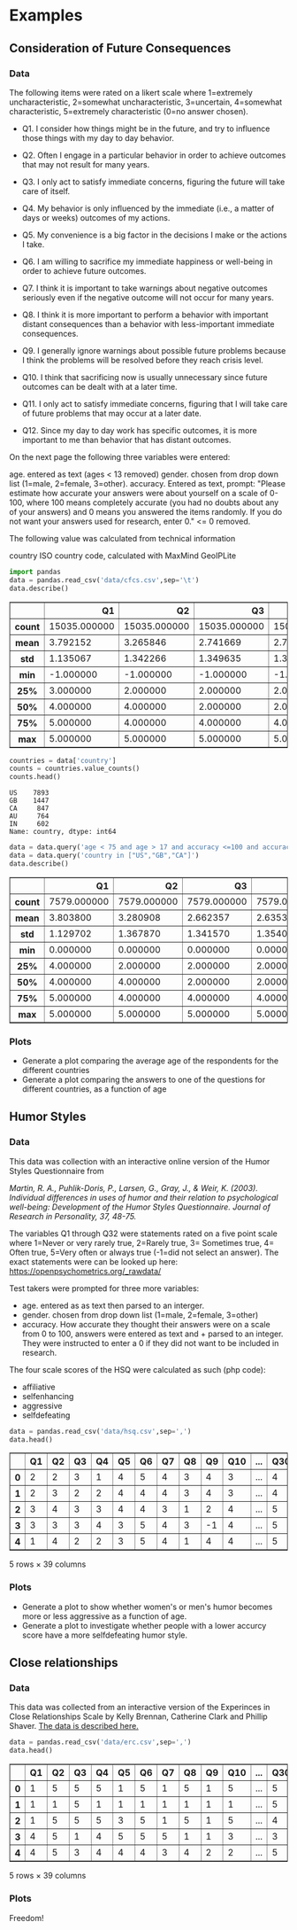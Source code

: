 
# Examples

##  Consideration of Future Consequences

### Data

The following items were rated on a likert scale where 1=extremely uncharacteristic, 2=somewhat uncharacteristic, 3=uncertain, 4=somewhat characteristic, 5=extremely characteristic (0=no answer chosen).

+ Q1. I consider how things might be in the future, and try to influence those things with my day to day behavior.  
+ Q2. Often I engage in a particular behavior in order to achieve outcomes that may not result for many years.  
+ Q3. I only act to satisfy immediate concerns, figuring the future will take care of itself.  
+ Q4. My behavior is only influenced by the immediate (i.e., a matter of days or weeks) outcomes of my actions.  
+ Q5. My convenience is a big factor in the decisions I make or the actions I take.  
+ Q6. I am willing to sacrifice my immediate happiness or well-being in order to achieve future outcomes.  
+ Q7. I think it is important to take warnings about negative outcomes seriously even if the negative outcome will not occur for many years.  
+ Q8. I think it is more important to perform a behavior with important distant consequences than a behavior with less-important immediate consequences.  
+ Q9. I generally ignore warnings about possible future problems because I think the problems will be resolved before they reach crisis level.  
+ Q10. I think that sacrificing now is usually unnecessary since future outcomes can be dealt with at a later time.

+ Q11. I only act to satisfy immediate concerns, figuring that I will take care of future problems that may occur at a later date.  
+ Q12. Since my day to day work has specific outcomes, it is more important to me than behavior that has distant outcomes.

On the next page the following three variables were entered:

age. entered as text (ages < 13 removed)
gender. chosen from drop down list (1=male, 2=female, 3=other).
accuracy. Entered as text, prompt: "Please estimate how accurate your answers were about yourself on a scale of 0-100, where 100 means completely accurate (you had no doubts about any of your answers) and 0 means you answered the items randomly. If you do not want your answers used for research, enter 0." <= 0 removed.

The following value was calculated from technical information

country	ISO country code, calculated with MaxMind GeoIPLite


```python
import pandas
data = pandas.read_csv('data/cfcs.csv',sep='\t')
data.describe()
```




<div>
<style scoped>
    .dataframe tbody tr th:only-of-type {
        vertical-align: middle;
    }

    .dataframe tbody tr th {
        vertical-align: top;
    }

    .dataframe thead th {
        text-align: right;
    }
</style>
<table border="1" class="dataframe">
  <thead>
    <tr style="text-align: right;">
      <th></th>
      <th>Q1</th>
      <th>Q2</th>
      <th>Q3</th>
      <th>Q4</th>
      <th>Q5</th>
      <th>Q6</th>
      <th>Q7</th>
      <th>Q8</th>
      <th>Q9</th>
      <th>Q10</th>
      <th>Q11</th>
      <th>Q12</th>
      <th>age</th>
      <th>gender</th>
      <th>accuracy</th>
    </tr>
  </thead>
  <tbody>
    <tr>
      <th>count</th>
      <td>15035.000000</td>
      <td>15035.000000</td>
      <td>15035.000000</td>
      <td>15035.000000</td>
      <td>15035.000000</td>
      <td>15035.000000</td>
      <td>15035.000000</td>
      <td>15035.000000</td>
      <td>15035.000000</td>
      <td>15035.000000</td>
      <td>15035.000000</td>
      <td>15035.000000</td>
      <td>1.503500e+04</td>
      <td>15035.000000</td>
      <td>1.503500e+04</td>
    </tr>
    <tr>
      <th>mean</th>
      <td>3.792152</td>
      <td>3.265846</td>
      <td>2.741669</td>
      <td>2.751912</td>
      <td>3.531360</td>
      <td>3.610243</td>
      <td>3.888992</td>
      <td>3.520319</td>
      <td>2.591819</td>
      <td>2.568540</td>
      <td>2.672032</td>
      <td>2.965281</td>
      <td>5.988844e+04</td>
      <td>1.551314</td>
      <td>3.522619e+05</td>
    </tr>
    <tr>
      <th>std</th>
      <td>1.135067</td>
      <td>1.342266</td>
      <td>1.349635</td>
      <td>1.358036</td>
      <td>1.240528</td>
      <td>1.231759</td>
      <td>1.156209</td>
      <td>1.125979</td>
      <td>1.339726</td>
      <td>1.279491</td>
      <td>1.316785</td>
      <td>1.171189</td>
      <td>7.339911e+06</td>
      <td>0.526608</td>
      <td>2.607475e+07</td>
    </tr>
    <tr>
      <th>min</th>
      <td>-1.000000</td>
      <td>-1.000000</td>
      <td>-1.000000</td>
      <td>-1.000000</td>
      <td>-1.000000</td>
      <td>-1.000000</td>
      <td>-1.000000</td>
      <td>-1.000000</td>
      <td>-1.000000</td>
      <td>-1.000000</td>
      <td>-1.000000</td>
      <td>-1.000000</td>
      <td>1.300000e+01</td>
      <td>0.000000</td>
      <td>1.000000e+00</td>
    </tr>
    <tr>
      <th>25%</th>
      <td>3.000000</td>
      <td>2.000000</td>
      <td>2.000000</td>
      <td>2.000000</td>
      <td>2.000000</td>
      <td>3.000000</td>
      <td>4.000000</td>
      <td>3.000000</td>
      <td>1.000000</td>
      <td>2.000000</td>
      <td>2.000000</td>
      <td>2.000000</td>
      <td>1.800000e+01</td>
      <td>1.000000</td>
      <td>8.000000e+01</td>
    </tr>
    <tr>
      <th>50%</th>
      <td>4.000000</td>
      <td>4.000000</td>
      <td>2.000000</td>
      <td>2.000000</td>
      <td>4.000000</td>
      <td>4.000000</td>
      <td>4.000000</td>
      <td>4.000000</td>
      <td>2.000000</td>
      <td>2.000000</td>
      <td>2.000000</td>
      <td>3.000000</td>
      <td>2.200000e+01</td>
      <td>2.000000</td>
      <td>9.000000e+01</td>
    </tr>
    <tr>
      <th>75%</th>
      <td>5.000000</td>
      <td>4.000000</td>
      <td>4.000000</td>
      <td>4.000000</td>
      <td>4.000000</td>
      <td>5.000000</td>
      <td>5.000000</td>
      <td>4.000000</td>
      <td>4.000000</td>
      <td>4.000000</td>
      <td>4.000000</td>
      <td>4.000000</td>
      <td>3.300000e+01</td>
      <td>2.000000</td>
      <td>9.500000e+01</td>
    </tr>
    <tr>
      <th>max</th>
      <td>5.000000</td>
      <td>5.000000</td>
      <td>5.000000</td>
      <td>5.000000</td>
      <td>5.000000</td>
      <td>5.000000</td>
      <td>5.000000</td>
      <td>5.000000</td>
      <td>5.000000</td>
      <td>5.000000</td>
      <td>5.000000</td>
      <td>5.000000</td>
      <td>9.000000e+08</td>
      <td>3.000000</td>
      <td>2.147484e+09</td>
    </tr>
  </tbody>
</table>
</div>




```python
countries = data['country']
counts = countries.value_counts()
counts.head()
```




    US    7893
    GB    1447
    CA     847
    AU     764
    IN     602
    Name: country, dtype: int64




```python
data = data.query('age < 75 and age > 17 and accuracy <=100 and accuracy >=0')
data = data.query('country in ["US","GB","CA"]')
data.describe()
```




<div>
<style scoped>
    .dataframe tbody tr th:only-of-type {
        vertical-align: middle;
    }

    .dataframe tbody tr th {
        vertical-align: top;
    }

    .dataframe thead th {
        text-align: right;
    }
</style>
<table border="1" class="dataframe">
  <thead>
    <tr style="text-align: right;">
      <th></th>
      <th>Q1</th>
      <th>Q2</th>
      <th>Q3</th>
      <th>Q4</th>
      <th>Q5</th>
      <th>Q6</th>
      <th>Q7</th>
      <th>Q8</th>
      <th>Q9</th>
      <th>Q10</th>
      <th>Q11</th>
      <th>Q12</th>
      <th>age</th>
      <th>gender</th>
      <th>accuracy</th>
    </tr>
  </thead>
  <tbody>
    <tr>
      <th>count</th>
      <td>7579.000000</td>
      <td>7579.000000</td>
      <td>7579.000000</td>
      <td>7579.000000</td>
      <td>7579.000000</td>
      <td>7579.000000</td>
      <td>7579.000000</td>
      <td>7579.000000</td>
      <td>7579.000000</td>
      <td>7579.000000</td>
      <td>7579.000000</td>
      <td>7579.000000</td>
      <td>7579.000000</td>
      <td>7579.000000</td>
      <td>7579.000000</td>
    </tr>
    <tr>
      <th>mean</th>
      <td>3.803800</td>
      <td>3.280908</td>
      <td>2.662357</td>
      <td>2.635308</td>
      <td>3.388574</td>
      <td>3.670537</td>
      <td>3.916876</td>
      <td>3.502045</td>
      <td>2.566566</td>
      <td>2.498747</td>
      <td>2.570920</td>
      <td>2.920042</td>
      <td>32.170471</td>
      <td>1.553239</td>
      <td>85.899063</td>
    </tr>
    <tr>
      <th>std</th>
      <td>1.129702</td>
      <td>1.367870</td>
      <td>1.341570</td>
      <td>1.354055</td>
      <td>1.280250</td>
      <td>1.201759</td>
      <td>1.143540</td>
      <td>1.131422</td>
      <td>1.329029</td>
      <td>1.262297</td>
      <td>1.308489</td>
      <td>1.187799</td>
      <td>13.456761</td>
      <td>0.524319</td>
      <td>14.417180</td>
    </tr>
    <tr>
      <th>min</th>
      <td>0.000000</td>
      <td>0.000000</td>
      <td>0.000000</td>
      <td>0.000000</td>
      <td>0.000000</td>
      <td>0.000000</td>
      <td>0.000000</td>
      <td>0.000000</td>
      <td>0.000000</td>
      <td>0.000000</td>
      <td>0.000000</td>
      <td>0.000000</td>
      <td>18.000000</td>
      <td>0.000000</td>
      <td>1.000000</td>
    </tr>
    <tr>
      <th>25%</th>
      <td>4.000000</td>
      <td>2.000000</td>
      <td>2.000000</td>
      <td>2.000000</td>
      <td>2.000000</td>
      <td>3.000000</td>
      <td>4.000000</td>
      <td>3.000000</td>
      <td>1.000000</td>
      <td>2.000000</td>
      <td>2.000000</td>
      <td>2.000000</td>
      <td>21.000000</td>
      <td>1.000000</td>
      <td>80.000000</td>
    </tr>
    <tr>
      <th>50%</th>
      <td>4.000000</td>
      <td>4.000000</td>
      <td>2.000000</td>
      <td>2.000000</td>
      <td>4.000000</td>
      <td>4.000000</td>
      <td>4.000000</td>
      <td>4.000000</td>
      <td>2.000000</td>
      <td>2.000000</td>
      <td>2.000000</td>
      <td>3.000000</td>
      <td>28.000000</td>
      <td>2.000000</td>
      <td>90.000000</td>
    </tr>
    <tr>
      <th>75%</th>
      <td>5.000000</td>
      <td>4.000000</td>
      <td>4.000000</td>
      <td>4.000000</td>
      <td>4.000000</td>
      <td>5.000000</td>
      <td>5.000000</td>
      <td>4.000000</td>
      <td>4.000000</td>
      <td>4.000000</td>
      <td>4.000000</td>
      <td>4.000000</td>
      <td>42.000000</td>
      <td>2.000000</td>
      <td>97.000000</td>
    </tr>
    <tr>
      <th>max</th>
      <td>5.000000</td>
      <td>5.000000</td>
      <td>5.000000</td>
      <td>5.000000</td>
      <td>5.000000</td>
      <td>5.000000</td>
      <td>5.000000</td>
      <td>5.000000</td>
      <td>5.000000</td>
      <td>5.000000</td>
      <td>5.000000</td>
      <td>5.000000</td>
      <td>74.000000</td>
      <td>3.000000</td>
      <td>100.000000</td>
    </tr>
  </tbody>
</table>
</div>



### Plots

+ Generate a plot comparing the average age of the respondents for the different countries
+ Generate a plot comparing the answers to one of the questions for different countries, as a function of age

## Humor Styles

### Data

This data was collection with an interactive online version of the Humor Styles Questionnaire from

*Martin, R. A., Puhlik-Doris, P., Larsen, G., Gray, J., & Weir, K. (2003). Individual differences in uses of humor and their relation to psychological well-being: Development of the Humor Styles Questionnaire. Journal of Research in Personality, 37, 48-75.*

The variables Q1 through Q32 were statements rated on a five point scale where 1=Never or very rarely true, 2=Rarely true, 3= Sometimes true, 4= Often true, 5=Very often or always true (-1=did not select an answer). The exact statements were can be looked up here: https://openpsychometrics.org/_rawdata/

Test takers were prompted for three more variables:

+ age. entered as as text then parsed to an interger.
+ gender. chosen from drop down list (1=male, 2=female, 3=other)
+ accuracy. How accurate they thought their answers were on a scale from 0 to 100, answers were entered as text and + parsed to an integer. They were instructed to enter a 0 if they did not want to be included in research.	

The four scale scores of the HSQ were calculated as such (php code):

+ affiliative
+ selfenhancing
+ aggressive
+ selfdefeating


```python
data = pandas.read_csv('data/hsq.csv',sep=',')
data.head()
```




<div>
<style scoped>
    .dataframe tbody tr th:only-of-type {
        vertical-align: middle;
    }

    .dataframe tbody tr th {
        vertical-align: top;
    }

    .dataframe thead th {
        text-align: right;
    }
</style>
<table border="1" class="dataframe">
  <thead>
    <tr style="text-align: right;">
      <th></th>
      <th>Q1</th>
      <th>Q2</th>
      <th>Q3</th>
      <th>Q4</th>
      <th>Q5</th>
      <th>Q6</th>
      <th>Q7</th>
      <th>Q8</th>
      <th>Q9</th>
      <th>Q10</th>
      <th>...</th>
      <th>Q30</th>
      <th>Q31</th>
      <th>Q32</th>
      <th>affiliative</th>
      <th>selfenhancing</th>
      <th>agressive</th>
      <th>selfdefeating</th>
      <th>age</th>
      <th>gender</th>
      <th>accuracy</th>
    </tr>
  </thead>
  <tbody>
    <tr>
      <th>0</th>
      <td>2</td>
      <td>2</td>
      <td>3</td>
      <td>1</td>
      <td>4</td>
      <td>5</td>
      <td>4</td>
      <td>3</td>
      <td>4</td>
      <td>3</td>
      <td>...</td>
      <td>4</td>
      <td>2</td>
      <td>2</td>
      <td>4.0</td>
      <td>3.5</td>
      <td>3.0</td>
      <td>2.3</td>
      <td>25</td>
      <td>2</td>
      <td>100</td>
    </tr>
    <tr>
      <th>1</th>
      <td>2</td>
      <td>3</td>
      <td>2</td>
      <td>2</td>
      <td>4</td>
      <td>4</td>
      <td>4</td>
      <td>3</td>
      <td>4</td>
      <td>3</td>
      <td>...</td>
      <td>4</td>
      <td>3</td>
      <td>1</td>
      <td>3.3</td>
      <td>3.5</td>
      <td>3.3</td>
      <td>2.4</td>
      <td>44</td>
      <td>2</td>
      <td>90</td>
    </tr>
    <tr>
      <th>2</th>
      <td>3</td>
      <td>4</td>
      <td>3</td>
      <td>3</td>
      <td>4</td>
      <td>4</td>
      <td>3</td>
      <td>1</td>
      <td>2</td>
      <td>4</td>
      <td>...</td>
      <td>5</td>
      <td>4</td>
      <td>2</td>
      <td>3.9</td>
      <td>3.9</td>
      <td>3.1</td>
      <td>2.3</td>
      <td>50</td>
      <td>1</td>
      <td>75</td>
    </tr>
    <tr>
      <th>3</th>
      <td>3</td>
      <td>3</td>
      <td>3</td>
      <td>4</td>
      <td>3</td>
      <td>5</td>
      <td>4</td>
      <td>3</td>
      <td>-1</td>
      <td>4</td>
      <td>...</td>
      <td>5</td>
      <td>3</td>
      <td>3</td>
      <td>3.6</td>
      <td>4.0</td>
      <td>2.9</td>
      <td>3.3</td>
      <td>30</td>
      <td>2</td>
      <td>85</td>
    </tr>
    <tr>
      <th>4</th>
      <td>1</td>
      <td>4</td>
      <td>2</td>
      <td>2</td>
      <td>3</td>
      <td>5</td>
      <td>4</td>
      <td>1</td>
      <td>4</td>
      <td>4</td>
      <td>...</td>
      <td>5</td>
      <td>4</td>
      <td>2</td>
      <td>4.1</td>
      <td>4.1</td>
      <td>2.9</td>
      <td>2.0</td>
      <td>52</td>
      <td>1</td>
      <td>80</td>
    </tr>
  </tbody>
</table>
<p>5 rows × 39 columns</p>
</div>



### Plots

+ Generate a plot to show whether women's or men's humor becomes more or less aggressive as a function of age.
+ Generate a plot to investigate whether people with a lower accurcy score have a more selfdefeating humor style.

## Close relationships

### Data

This data was collected from an interactive version of the Experinces in Close Relationships Scale by Kelly Brennan, Catherine Clark and Phillip Shaver. [The data is described here.](data/erc_codebook.html)


```python
data = pandas.read_csv('data/erc.csv',sep=',')
data.head()
```




<div>
<style scoped>
    .dataframe tbody tr th:only-of-type {
        vertical-align: middle;
    }

    .dataframe tbody tr th {
        vertical-align: top;
    }

    .dataframe thead th {
        text-align: right;
    }
</style>
<table border="1" class="dataframe">
  <thead>
    <tr style="text-align: right;">
      <th></th>
      <th>Q1</th>
      <th>Q2</th>
      <th>Q3</th>
      <th>Q4</th>
      <th>Q5</th>
      <th>Q6</th>
      <th>Q7</th>
      <th>Q8</th>
      <th>Q9</th>
      <th>Q10</th>
      <th>...</th>
      <th>Q30</th>
      <th>Q31</th>
      <th>Q32</th>
      <th>Q33</th>
      <th>Q34</th>
      <th>Q35</th>
      <th>Q36</th>
      <th>age</th>
      <th>gender</th>
      <th>country</th>
    </tr>
  </thead>
  <tbody>
    <tr>
      <th>0</th>
      <td>1</td>
      <td>5</td>
      <td>5</td>
      <td>5</td>
      <td>1</td>
      <td>5</td>
      <td>1</td>
      <td>5</td>
      <td>1</td>
      <td>5</td>
      <td>...</td>
      <td>5</td>
      <td>5</td>
      <td>5</td>
      <td>5</td>
      <td>5</td>
      <td>5</td>
      <td>5</td>
      <td>32</td>
      <td>2</td>
      <td>US</td>
    </tr>
    <tr>
      <th>1</th>
      <td>1</td>
      <td>1</td>
      <td>5</td>
      <td>1</td>
      <td>1</td>
      <td>1</td>
      <td>1</td>
      <td>1</td>
      <td>1</td>
      <td>1</td>
      <td>...</td>
      <td>5</td>
      <td>5</td>
      <td>5</td>
      <td>5</td>
      <td>1</td>
      <td>5</td>
      <td>5</td>
      <td>35</td>
      <td>1</td>
      <td>US</td>
    </tr>
    <tr>
      <th>2</th>
      <td>1</td>
      <td>5</td>
      <td>5</td>
      <td>5</td>
      <td>3</td>
      <td>5</td>
      <td>1</td>
      <td>5</td>
      <td>1</td>
      <td>5</td>
      <td>...</td>
      <td>4</td>
      <td>4</td>
      <td>4</td>
      <td>4</td>
      <td>4</td>
      <td>3</td>
      <td>2</td>
      <td>19</td>
      <td>1</td>
      <td>IL</td>
    </tr>
    <tr>
      <th>3</th>
      <td>4</td>
      <td>5</td>
      <td>1</td>
      <td>4</td>
      <td>5</td>
      <td>5</td>
      <td>5</td>
      <td>1</td>
      <td>1</td>
      <td>3</td>
      <td>...</td>
      <td>3</td>
      <td>2</td>
      <td>4</td>
      <td>4</td>
      <td>5</td>
      <td>4</td>
      <td>3</td>
      <td>32</td>
      <td>1</td>
      <td>US</td>
    </tr>
    <tr>
      <th>4</th>
      <td>4</td>
      <td>5</td>
      <td>3</td>
      <td>4</td>
      <td>4</td>
      <td>4</td>
      <td>3</td>
      <td>4</td>
      <td>2</td>
      <td>2</td>
      <td>...</td>
      <td>5</td>
      <td>4</td>
      <td>4</td>
      <td>5</td>
      <td>5</td>
      <td>5</td>
      <td>4</td>
      <td>27</td>
      <td>1</td>
      <td>IE</td>
    </tr>
  </tbody>
</table>
<p>5 rows × 39 columns</p>
</div>



### Plots

Freedom!
